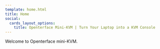 ```yaml
---
template: home.html
title: Home
social:
  cards_layout_options:
    title: Openterface Mini-KVM | Turn Your Laptop into a KVM Console
---
```


Welcome to Openterface mini-KVM.